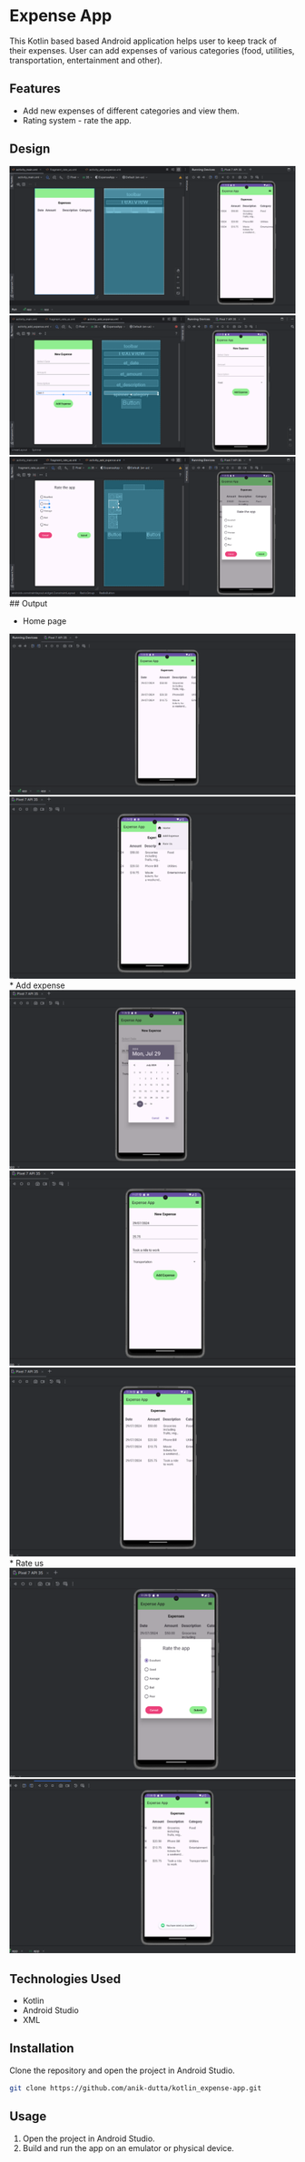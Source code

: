 # Expense App

This Kotlin based based Android application helps user to keep track of their expenses. User can add expenses of various categories (food, utilities, transportation, entertainment and other).

## Features

- Add new expenses of different categories and view them.
- Rating system - rate the app.

## Design
<div align="center">
    <img src="images/img1.png" alt="img1">
    <img src="images/img2.png" alt="img2">
    <img src="images/img3.png" alt="img3">
</div>
## Output

* Home page
<div align="center">
    <img src="images/img4.png" alt="img4">
    <img src="images/img5.png" alt="img5">
</div>
* Add expense
<div align="center">
    <img src="images/img6.png" alt="img6">
    <img src="images/img7.png" alt="img7">
    <img src="images/img8.png" alt="img8">
</div>
* Rate us
<div align="center">
    <img src="images/img9.png" alt="img9">
    <img src="images/img10.png" alt="img10">
</div>

## Technologies Used
* Kotlin
* Android Studio
* XML

## Installation

Clone the repository and open the project in Android Studio.

```bash
git clone https://github.com/anik-dutta/kotlin_expense-app.git
```

## Usage
1. Open the project in Android Studio.
2. Build and run the app on an emulator or physical device.
